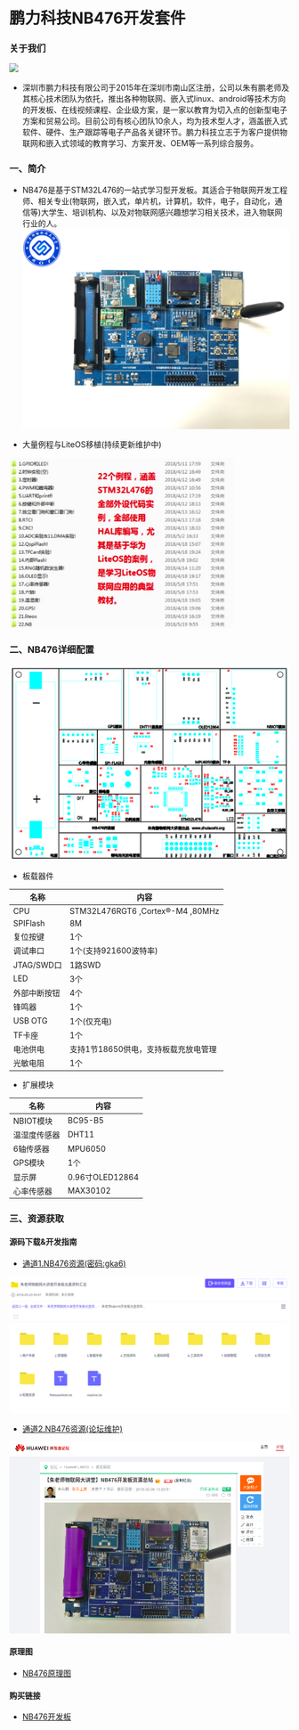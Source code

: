 # 鹏力科技NB476开发套件

### 关于我们

![](./about_us/ZIOTLAB_1.jpg)

- 深圳市鹏力科技有限公司于2015年在深圳市南山区注册，公司以朱有鹏老师及其核心技术团队为依托，推出各种物联网、嵌入式linux、android等技术方向的开发板、在线视频课程、企业级方案，是一家以教育为切入点的创新型电子方案和贸易公司。目前公司有核心团队10余人，均为技术型人才，涵盖嵌入式软件、硬件、生产跟踪等电子产品各关键环节。鹏力科技立志于为客户提供物联网和嵌入式领域的教育学习、方案开发、OEM等一系列综合服务。

  
### 一、简介

- NB476是基于STM32L476的一站式学习型开发板。其适合于物联网开发工程师、相关专业(物联网，嵌入式，单片机，计算机，软件，电子，自动化，通信等)大学生、培训机构、以及对物联网感兴趣想学习相关技术，进入物联网行业的人。
![](./about_us/ZIOTLAB_2.jpg)

  
- 大量例程与LiteOS移植(持续更新维护中)

![](./about_us/ZIOTLAB_6.png)

  
### 二、NB476详细配置

![](./about_us/ZIOTLAB_4.png)

- 板载器件

| 名称 |	内容 |
| ----  | ---- |
| CPU | STM32L476RGT6 ,Cortex®-M4 ,80MHz|
|SPIFlash| 8M |
|复位按键| 1个|
|调试串口| 1个(支持921600波特率)|
|JTAG/SWD口| 1路SWD|
|LED | 3个|
|外部中断按钮| 4个|
|锋鸣器 | 1个|
|USB OTG| 1个(仅充电)|
|TF卡座| 1个|
|电池供电| 支持1节18650供电，支持板载充放电管理|
|光敏电阻| 1个|


- 扩展模块

| 名称 |	内容 |
| ----  | ---- |
| NBIOT模块 | BC95-B5|
|温湿度传感器| DHT11|
|6轴传感器| MPU6050|
|GPS模块| 1个|
|显示屏| 0.96寸OLED12864|
|心率传感器 | MAX30102|


### 三、资源获取


#### 源码下载&开发指南

- [通道1.NB476资源(密码:gka6)](https://pan.baidu.com/s/1OrP2PqcjSS1dmGHSBS_7WA)


![](./about_us/ZIOTLAB_5.png)

    
    
- [通道2.NB476资源(论坛维护)](http://developer.huawei.com/ict/forum/thread-50013.html)


![](./about_us/ZIOTLAB_7.png)

#### 原理图

- [NB476原理图](./kit_docs/朱老师stm32l476主板05.pdf.pdf)

#### 购买链接

- [NB476开发板](https://item.taobao.com/item.htm?spm=a230r.1.14.110.615753f8WVTIUu&id=567258176477&ns=1&abbucket=9#detail)

